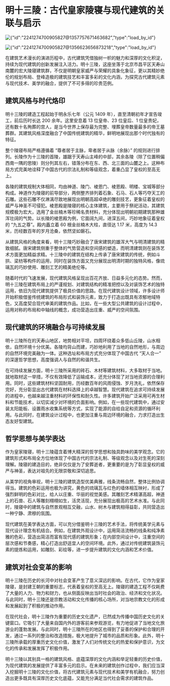 # 明十三陵：古代皇家陵寝与现代建筑的关联与启示



![{"id":"2241274700905827@1357757671463682","type":"load\_by\_id"}](https://p3-flow-imagex-sign.byteimg.com/ocean-cloud-tos/image_skill/5bbc6a69-098d-4403-bfb7-7120a6dce52e_1739626657412781807_origin\~tplv-a9rns2rl98-image-dark-watermark.png?rk3s=b14c611d\&x-expires=1771162657\&x-signature=TXpFsKQc73TvemXegT6f84Cf8Zk%3D)



![{"id":"2241274700905827@1356623656873218","type":"load\_by\_id"}](https://p3-flow-imagex-sign.byteimg.com/ocean-cloud-tos/image_skill/56af0fd5-3bf8-4d1e-b860-f8d137d64873_1739626583753698067_origin\~tplv-a9rns2rl98-image-dark-watermark.png?rk3s=b14c611d\&x-expires=1771162583\&x-signature=5mxLl0B40Ipgvyu1ETmz7tQ6P48%3D)

在建筑艺术漫长的演进历程中，古代建筑凭借独树一帜的魅力和深厚的文化积淀，持续为现代建筑的创新发展注入活力。明十三陵，这座坐落于北京市昌平区天寿山南麓的宏大陵寝建筑群，不仅是明朝皇家威严与荣耀的具象化象征，更以其精妙绝伦的规划布局、登峰造极的建筑技艺和丰富多彩的文化内涵，为探究古代建筑元素与现代技术、美学的融合，提供了不可多得的珍贵范例。

## 建筑风格与时代烙印

明十三陵的建造工程起始于明永乐七年（公元 1409 年），直至清朝初年才宣告竣工，前后历时长达 200 余年。这里安息着 13 位皇帝、23 位皇后、1 位皇贵妃，还有数十名殉葬的宫人，是当今世界上保存最为完整、埋葬皇帝数量最多的帝王墓葬群。其建筑风格深度融合了中国传统建筑的精华，鲜明地展现出那个时代独有的特征。

整个陵寝布局严格遵循着 “尊者居于主脉，卑者居于从脉（余脉）” 的规则进行排列。长陵作为十三陵的首陵，雄踞于天寿山主峰的中部，其余各陵（除了位置稍偏西南一隅的思陵）则分列其左右，错落分布在东、西、北三面的山麓之上。这种布局方式完美地诠释了中国古代的宗法礼制和等级观念，着重凸显了皇权的至高无上。

各陵的建筑规制大体相同，均由神道、陵门、棱恩门、棱恩殿、明楼、宝城等部分构成。神道作为陵寝的前导部分，两侧整齐排列着石象、石马、石人等巧夺天工的石雕。这些石雕不仅淋漓尽致地展现出明朝高超卓绝的雕刻技艺，更象征着皇权的威严与神圣不可侵犯。棱恩殿是陵寝的核心主体建筑，主要用于祭祀活动，其建筑规模极为宏大，选用了金丝楠木等珍稀名贵材料，充分体现出明朝初期建筑那种雄浑壮阔的气势。以长陵的棱恩殿为例，它面阔九间，进深五间，巧妙地象征着皇权的 “九五之尊”。殿内矗立着 60 根金丝楠木大柱，直径达 1.17 米，高度为 14.3 米，历经数百年的岁月沧桑，依然坚如磐石。

从建筑风格的角度来看，明十三陵巧妙融合了唐宋建筑的雄浑大气与明清建筑的精致细腻。唐宋建筑侧重于整体的气势营造和空间感的塑造，而明清建筑则在装饰艺术方面更加精益求精。十三陵中的建筑在结构上传承了唐宋建筑的传统，例如斗拱、梁枋等构件的运用，同时在装饰方面又充分展现出明清时期的独特风格，像琉璃瓦的巧妙使用、雕刻工艺的精美绝伦等。

随着时代的飞速发展，现代建筑风格呈现出百花齐放、日益多元化的态势。然而，明十三陵在建筑布局上的严谨规划、对建筑结构的精准把控以及对装饰艺术的独特运用，依旧为现代建筑提供了极具价值的思路。在现代建筑设计领域，许多设计师开始积极借鉴传统建筑的布局形式和装饰元素，致力于打造出既具有浓郁地域特色，又高度契合现代审美的建筑作品。比如，在一些大型公共建筑的设计过程中，运用对称的布局和中轴线的概念，成功营造出庄重、威严的空间氛围。

## 现代建筑的环境融合与可持续发展

明十三陵所在的天寿山地区，地势相对平坦，四周环绕着众多低山丘陵，山水相依，自然环境十分优美。各陵均背山而建，巧妙地利用了当地的自然地形，与周边的自然环境完美融为一体。这种选址和布局方式充分体现了中国古代 “天人合一” 的深邃哲学思想，高度强调人与自然的和谐共生。

在可持续发展方面，明十三陵所采用的砖石、木材等建筑材料，大多取材于当地。就地取材这一举措，不仅有效降低了运输成本，还充分体现了对当地资源的合理利用。同时，这些建筑材料坚固耐用，历经数百年的风雨侵蚀、岁月洗礼，依然保存完好，充分彰显出古代建筑在材料选择上的卓越智慧。现代建筑在追求可持续发展的进程中，也越来越注重材料的环保性和耐久性。许多建筑开始广泛采用可再生材料和节能技术，以切实减少对环境的负面影响。例如，在一些现代建筑中，通过安装太阳能板、设置雨水收集系统等方式，实现了能源的自给自足和资源的循环利用。与此同时，在建筑设计过程中，也更加注重与周边环境的融合，力求打造出生态友好型建筑。

## 哲学思想与美学表达

作为皇家陵寝，明十三陵蕴含着博大精深的哲学思想和独具韵味的美学观念。它的建筑形式和布局全方位地体现了中国古代的宗法礼制、等级观念以及对生死的深刻理解。陵寝的建造目的，绝非仅仅是为了安葬逝者，更重要的是为了彰显皇权的威严与神圣，表达对祖先的无限崇敬和深切追思。

从美学的视角审视，明十三陵的建筑造型优美典雅，线条流畅自然，整体比例协调得当。建筑的色彩运用也极为讲究，黄色的琉璃瓦与红色的墙体相互映衬，形成了强烈鲜明的色彩对比，给人以庄重、华丽的视觉美感。其雕刻艺术精湛高超，神道上的石兽、石人等雕刻栩栩如生，活灵活现，充分展现出极高的艺术水准。与此同时，陵寝中的建筑与自然景观相互交融，山水、树木与建筑相得益彰，共同营造出一种宁静、肃穆的氛围。

现代建筑在美学表达方面，可以充分借鉴明十三陵的艺术手法，将传统美学元素与现代设计理念有机结合。例如，在建筑外观设计中，运用简洁流畅的线条和纯净素雅的色彩，营造出简洁而富有现代感的建筑形象；在内部空间设计中，注重空间的层次感和节奏感，精心打造出舒适宜人的空间环境。此外，通过对传统建筑装饰元素的提炼和运用，如雕刻、彩绘等，进一步提升建筑的文化内涵和艺术价值。

## 建筑对社会变革的影响

明十三陵在历史的长河中对社会变革产生了意义深远的影响。在古代，它作为皇家陵寝，是封建王朝的重要标志，代表着皇权的至高无上。陵寝的建造工程不仅耗费了大量的人力、物力和财力，也从侧面反映出当时社会的政治、经济和文化状况。与此同时，明十三陵还是宗教活动和文化传播的核心场所，对当地宗教文化的形成和发展起到了积极的推动作用。

在现代社会，明十三陵作为重要的历史文化遗产，已然成为传播中国历史文化的关键窗口。它吸引了大量来自国内外的游客前来参观游览，有力地促进了当地文化旅游业的蓬勃发展。与此同时，明十三陵所在的地区也得到了妥善的保护和合理的开发，通过一系列的整治和改造措施，极大地提升了城市的品质和形象。此外，明十三陵所承载的厚重历史文化价值，激发了人们对传统文化的热爱和保护意识，为文化的传承和发展发挥了积极作用。

明十三陵以其别具一格的建筑风格、底蕴深厚的文化内涵和举足轻重的历史价值，为现代建筑的发展提供了丰富多元的启示。在未来的建筑创作过程中，我们应当深入挖掘明十三陵的文化价值，将古代建筑元素与现代技术和美学有机融合，努力创造出更多既具有深厚历史文化底蕴，又能充分满足当代社会需求的建筑作品。